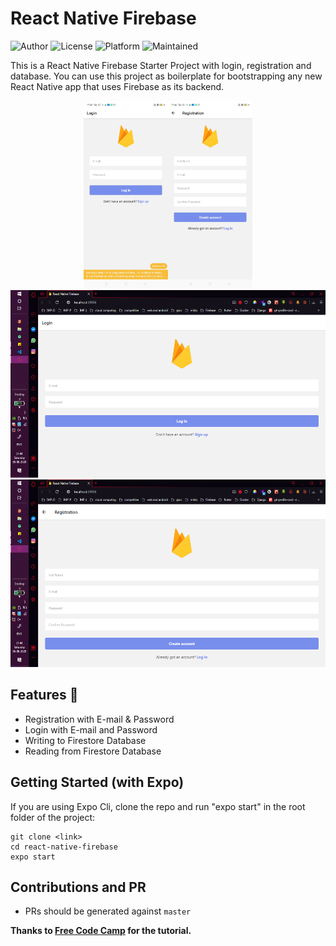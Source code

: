 # React Native Firebase


![Author](https://img.shields.io/badge/author-garimasingh128-orange)
![License](https://img.shields.io/badge/license-MIT-brightgreen)
![Platform](https://img.shields.io/badge/platform-Visual%20Studio%20Code-blue)
![Maintained](https://img.shields.io/maintenance/yes/2020)

This is a React Native Firebase Starter Project with login, registration and database. You can use this project as boilerplate for bootstrapping any new React Native app that uses Firebase as its backend.

<center><img src="ss1.jpg" height="300px"/><img src="ss2.jpg" height="300px"/></center>


<center><img src="Screenshot (445).png" height="300px"/><img src="Screenshot (446).png" height="300px"/></center>

## Features 🚀


* Registration with E-mail & Password
* Login with E-mail and Password
* Writing to Firestore Database
* Reading from Firestore Database

## Getting Started (with Expo)

If you are using Expo Cli, clone the repo and run "expo start" in the root folder of the project:

```
git clone <link>
cd react-native-firebase
expo start
```




## Contributions and PR

 - PRs should be generated against `master`



**Thanks to [Free Code Camp](https://www-freecodecamp-org.cdn.ampproject.org/c/s/www.freecodecamp.org/news/react-native-firebase-tutorial/amp/) for the tutorial.**

